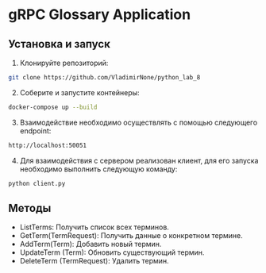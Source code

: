 ﻿# gRPC Glossary Application

## Установка и запуск

1. Клонируйте репозиторий:
  ```bash
  git clone https://github.com/VladimirNone/python_lab_8
  ```
2. Соберите и запустите контейнеры:

```bash
docker-compose up --build
```
3. Взаимодействие необходимо осуществлять с помощью следующего endpoint:

```bash
http://localhost:50051
```
4. Для взаимодействия с сервером реализован клиент, для его запуска необходимо выполнить следующую команду:
```bash
python client.py
```
## Методы
- ListTerms: Получить список всех терминов.
- GetTerm(TermRequest): Получить данные о конкретном термине.
- AddTerm(Term): Добавить новый термин.
- UpdateTerm (Term): Обновить существующий термин.
- DeleteTerm (TermRequest): Удалить термин.